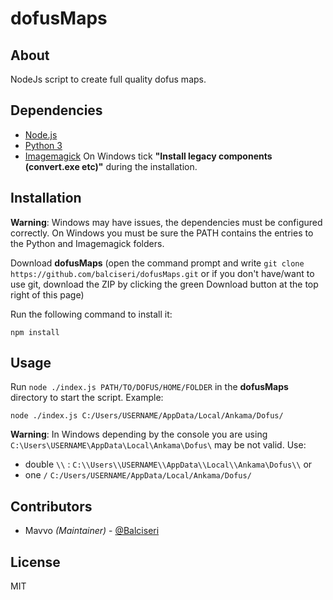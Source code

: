 # dofusMaps

## About

NodeJs script to create full quality dofus maps.

## Dependencies
- [Node.js](https://nodejs.org/en)
- [Python 3](https://www.python.org/downloads)
- [Imagemagick](http://www.imagemagick.org/script/download.php)
  On Windows tick **"Install legacy components (convert.exe etc)"** during the installation.

## Installation
**Warning**: Windows may have issues, the dependencies must be configured correctly.
On Windows you must be sure the PATH contains the entries to the Python and Imagemagick folders.

Download **dofusMaps** (open the command prompt and write `git clone https://github.com/balciseri/dofusMaps.git` or if you don't have/want to use git, download the ZIP by clicking the green Download button at the top right of this page)

Run the following command to install it:
```console
npm install
```

## Usage
Run `node ./index.js PATH/TO/DOFUS/HOME/FOLDER` in the **dofusMaps** directory to start the script.
Example:
```console
node ./index.js C:/Users/USERNAME/AppData/Local/Ankama/Dofus/
```
**Warning**: In Windows depending by the console you are using `C:\Users\USERNAME\AppData\Local\Ankama\Dofus\` may be not valid.
Use: 
- double `\\` : `C:\\Users\\USERNAME\\AppData\\Local\\Ankama\Dofus\\` 
or 
- one `/` `C:/Users/USERNAME/AppData/Local/Ankama/Dofus/`

## Contributors

- Mavvo  *(Maintainer)* - [@Balciseri](https://github.com/balciseri)

## License
MIT